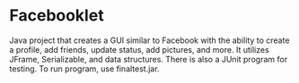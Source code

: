 # Facebooklet
Java project that creates a GUI similar to Facebook with the ability to create a profile, add friends, update status, add pictures, and more. It utilizes JFrame, Serializable, and data structures. There is also a JUnit program for testing. To run program, use finaltest.jar.   

